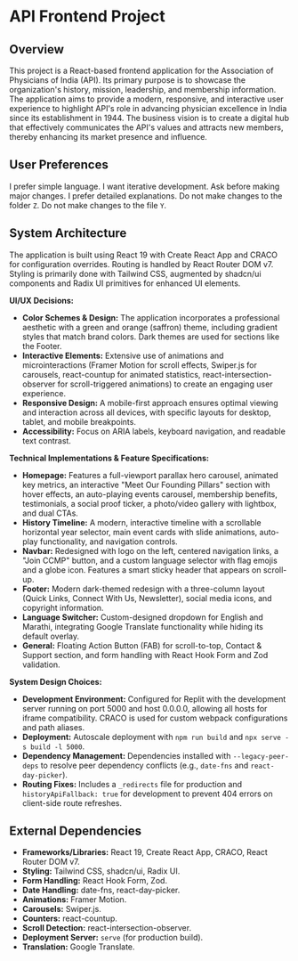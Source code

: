 # API Frontend Project

## Overview
This project is a React-based frontend application for the Association of Physicians of India (API). Its primary purpose is to showcase the organization's history, mission, leadership, and membership information. The application aims to provide a modern, responsive, and interactive user experience to highlight API's role in advancing physician excellence in India since its establishment in 1944. The business vision is to create a digital hub that effectively communicates the API's values and attracts new members, thereby enhancing its market presence and influence.

## User Preferences
I prefer simple language.
I want iterative development.
Ask before making major changes.
I prefer detailed explanations.
Do not make changes to the folder `Z`.
Do not make changes to the file `Y`.

## System Architecture
The application is built using React 19 with Create React App and CRACO for configuration overrides. Routing is handled by React Router DOM v7. Styling is primarily done with Tailwind CSS, augmented by shadcn/ui components and Radix UI primitives for enhanced UI elements.

**UI/UX Decisions:**
- **Color Schemes & Design:** The application incorporates a professional aesthetic with a green and orange (saffron) theme, including gradient styles that match brand colors. Dark themes are used for sections like the Footer.
- **Interactive Elements:** Extensive use of animations and microinteractions (Framer Motion for scroll effects, Swiper.js for carousels, react-countup for animated statistics, react-intersection-observer for scroll-triggered animations) to create an engaging user experience.
- **Responsive Design:** A mobile-first approach ensures optimal viewing and interaction across all devices, with specific layouts for desktop, tablet, and mobile breakpoints.
- **Accessibility:** Focus on ARIA labels, keyboard navigation, and readable text contrast.

**Technical Implementations & Feature Specifications:**
- **Homepage:** Features a full-viewport parallax hero carousel, animated key metrics, an interactive "Meet Our Founding Pillars" section with hover effects, an auto-playing events carousel, membership benefits, testimonials, a social proof ticker, a photo/video gallery with lightbox, and dual CTAs.
- **History Timeline:** A modern, interactive timeline with a scrollable horizontal year selector, main event cards with slide animations, auto-play functionality, and navigation controls.
- **Navbar:** Redesigned with logo on the left, centered navigation links, a "Join CCMP" button, and a custom language selector with flag emojis and a globe icon. Features a smart sticky header that appears on scroll-up.
- **Footer:** Modern dark-themed redesign with a three-column layout (Quick Links, Connect With Us, Newsletter), social media icons, and copyright information.
- **Language Switcher:** Custom-designed dropdown for English and Marathi, integrating Google Translate functionality while hiding its default overlay.
- **General:** Floating Action Button (FAB) for scroll-to-top, Contact & Support section, and form handling with React Hook Form and Zod validation.

**System Design Choices:**
- **Development Environment:** Configured for Replit with the development server running on port 5000 and host 0.0.0.0, allowing all hosts for iframe compatibility. CRACO is used for custom webpack configurations and path aliases.
- **Deployment:** Autoscale deployment with `npm run build` and `npx serve -s build -l 5000`.
- **Dependency Management:** Dependencies installed with `--legacy-peer-deps` to resolve peer dependency conflicts (e.g., `date-fns` and `react-day-picker`).
- **Routing Fixes:** Includes a `_redirects` file for production and `historyApiFallback: true` for development to prevent 404 errors on client-side route refreshes.

## External Dependencies
- **Frameworks/Libraries:** React 19, Create React App, CRACO, React Router DOM v7.
- **Styling:** Tailwind CSS, shadcn/ui, Radix UI.
- **Form Handling:** React Hook Form, Zod.
- **Date Handling:** date-fns, react-day-picker.
- **Animations:** Framer Motion.
- **Carousels:** Swiper.js.
- **Counters:** react-countup.
- **Scroll Detection:** react-intersection-observer.
- **Deployment Server:** `serve` (for production build).
- **Translation:** Google Translate.
